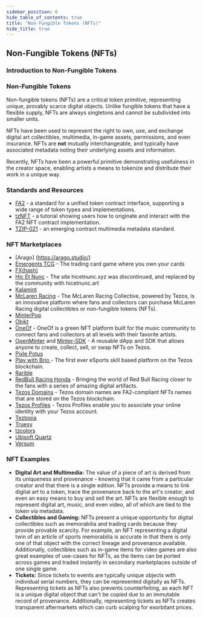 ```yaml
---
sidebar_position: 6
hide_table_of_contents: true
title: "Non-Fungible Tokens (NFTs)"
hide_title: true
---
```



## Non-Fungible Tokens (NFTs)

### Introduction to Non-Fungible Tokens

### Non-Fungible Tokens

Non-fungible tokens \(NFTs\) are a critical token primitive, representing unique, provably scarce digital objects. Unlike fungible tokens that have a flexible supply, NFTs are always singletons and cannot be subdivided into smaller units.

NFTs have been used to represent the right to own, use, and exchange digital art collectibles, multimedia, in-game assets, permissions, and even insurance. NFTs are **not** mutually interchangeable, and typically have associated metadata noting their underlying assets and information.

Recently, NFTs have been a powerful primitive demonstrating usefulness in the creator space, enabling artists a means to tokenize and distribute their work in a unique way.

### Standards and Resources

* [FA2](https://gitlab.com/tzip/tzip/-/blob/master/proposals/tzip-12/tzip-12.md) - a standard for a unified token contract interface, supporting a wide range of token types and implementations. 
* [tzNFT](https://github.com/tqtezos/nft-tutorial) - a tutorial showing users how to originate and interact with the FA2 NFT contract implementation.
* [TZIP-021](https://gitlab.com/tzip/tzip/-/blob/tzip-21-spec/proposals/tzip-21/tzip-21.md) - an emerging contract multimedia metadata standard. 

### NFT Marketplaces 
* [Arago] (https://arago.studio/)
* [Emergents TCG](https://emergentstcg.com/) - The trading card game where you own your cards
* [FX(hash)](https://www.fxhash.xyz/)
* [Hic Et Nunc](https://hicetnunc.art/) - The site hicetnunc.xyz was discontinued, and replaced by the community with hicetnunc.art
* [Kalamint](https://kalamint.io/) 
* [McLaren Racing](https://mclarenracingcollective.com/) - The McLaren Racing Collective, powered by Tezos, is an innovative platform where fans and collectors can purchase McLaren Racing digital collectibles or non-fungible tokens (NFTs).
* [MinterPop](https://minterpop.com/)
* [Objkt](https://objkt.com/) 
* [OneOf](https://oneof.com/) - OneOf is a green NFT platform built for the music community to connect fans and collectors at all levels with their favorite artists.
* [OpenMinter](https://github.com/tqtezos/minter) and [Minter-SDK](https://github.com/tqtezos/minter-sdk) - A reusable dApp and SDK that allows anyone to create, collect, sell, or swap NFTs on Tezos.
* [Pixle Potus](https://www.pixelpotus.com/)
* [Play with Brio ](https://playwithbrio.com/home) - The first ever eSports skill based platform on the Tezos blockchain.
* [Rarible](https://rarible.com)
* [RedBull Racing Honda](https://redbullracingcollectibles.com/) - Bringing the world of Red Bull Racing closer to the fans with a series of amazing digital artifacts.
* [Tezos Domains](https://tezos.domains/) - Tezos domain names are FA2-compliant NFTs names that are stored on the Tezos blockchain.
* [Tezos Profiles](https://tzprofiles.com/) - Tezos Profiles enable you to associate your online identity with your Tezos account.
* [Teztopia](https://app.tezotopia.com/)
* [Truesy](https://www.truesy.com/) 
* [tzcolors](https://www.tzcolors.io)
* [Ubisoft Quartz](https://quartz.ubisoft.com/welcome/)
* [Versum](https://versum.xyz/)

### NFT Examples

* **Digital Art and Multimedia:** The value of a piece of art is derived from its uniqueness and provenance - knowing that it came from a particular creator and that there is a single edition. NFTs provide a means to link digital art to a token, trace the provenance back to the art's creator, and even an easy means to buy and sell the art. NFTs are flexible enough to represent digital art, music, and even video, all of which are tied to the token via metadata.
* **Collectibles and Gaming:** NFTs present a unique opportunity for digital collectibles such as memorabilia and trading cards because they provide provable scarcity. For example, an NFT representing a digital twin of an article of sports memorabilia is accurate in that there is only one of that object with the correct lineage and provenance available. Additionally, collectibles such as in-game items for video games are also great examples of use-cases for NFTs, as the items can be ported across games and traded instantly in secondary marketplaces outside of one single game.
* **Tickets:** Since tickets to events are typically unique objects with individual serial numbers, they can be represented digitally as NFTs. Representing tickets as NFTs also prevents counterfeiting, as each NFT is a unique digital object that can't be copied due to an immutable record of provenance. Additionally, representing tickets as NFTs creates transparent aftermarkets which can curb scalping for exorbitant prices.

